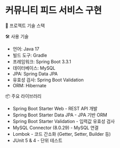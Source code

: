 # 커뮤니티 피드 서비스 구현

📌 프로젝트 기술 스택

🛠️ 사용 기술
- 언어: Java 17
- 빌드 도구: Gradle
- 프레임워크: Spring Boot 3.3.1
- 데이터베이스: MySQL
- JPA: Spring Data JPA
- 유효성 검사: Spring Boot Validation
- ORM: Hibernate

📦 주요 라이브러리
- Spring Boot Starter Web - REST API 개발
- Spring Boot Starter Data JPA - JPA 기반 ORM
- Spring Boot Starter Validation - 입력값 유효성 검사
- MySQL Connector (8.0.29) - MySQL 연결
- Lombok - 코드 간소화 (Getter, Setter, Builder 등)
- JUnit 5 & 4 - 단위 테스트

